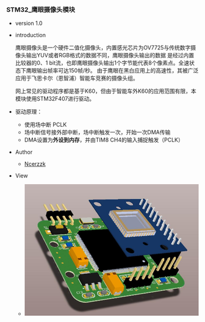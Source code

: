 
### STM32_鹰眼摄像头模块

- version 1.0

- introduction

	鹰眼摄像头是一个硬件二值化摄像头，内置感光芯片为OV7725与传统数字摄像头输出YUV或者RGB格式的数据不同，鹰眼摄像头输出的数据
是经过内置比较器的0、1 bit流，也即鹰眼摄像头输出1个字节能代表8个像素点。全速状态下鹰眼输出帧率可达150帧/秒。
由于鹰眼在黑白应用上的高速性，其被广泛应用于飞思卡尔（恩智浦）智能车竞赛的摄像头组。
	
	网上常见的驱动程序都是基于K60，但由于智能车外K60的应用范围有限，本模块使用STM32F407进行驱动。
	
- 驱动原理：
	- 使用场中断 PCLK
	- 场中断信号接外部中断，场中断触发一次，开始一次DMA传输
	- DMA设置为**外设到内存**，并由TIM8 CH4的输入捕捉触发（PCLK）

- Author 
	- [Ncerzzk](https://github.com/Ncerzzk)
	
- View
	- ![view](https://raw.githubusercontent.com/Ncerzzk/stm32_Eagle-Eye/master/view.jpg)
	